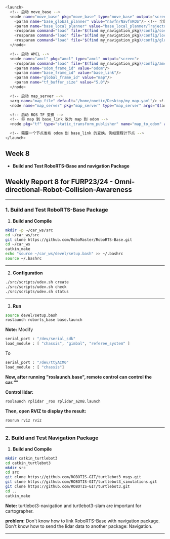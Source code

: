 ```bash
<launch>
  <!-- 启动 move_base -->
  <node name="move_base" pkg="move_base" type="move_base" output="screen">
    <param name="base_global_planner" value="navfn/NavfnROS"/> <!-- 全局规划器 -->
    <param name="base_local_planner" value="base_local_planner/TrajectoryPlannerROS"/> <!-- 局部规划器 -->
    <rosparam command="load" file="$(find my_navigation_pkg)/config/costmap_common_parameters.yaml"/>
    <rosparam command="load" file="$(find my_navigation_pkg)/config/local_costmap.yaml"/>
    <rosparam command="load" file="$(find my_navigation_pkg)/config/global_costmap.yaml"/>
  </node>

  <!-- 启动 AMCL -->
  <node name="amcl" pkg="amcl" type="amcl" output="screen">
    <rosparam command="load" file="$(find my_navigation_pkg)/config/amcl_params.yaml"/>
    <param name="odom_frame_id" value="odom"/>
    <param name="base_frame_id" value="base_link"/>
    <param name="global_frame_id" value="map"/>
    <param name="tf_buffer_size" value="5.0"/>
  </node>

  <!-- 启动 map_server -->
  <arg name="map_file" default="/home/noetic/Desktop/my_map.yaml"/> <!-- 修改为实际地图位置 -->
  <node name="map_server" pkg="map_server" type="map_server" args="$(arg map_file)"/>

  <!-- 启动 ROS TF 变换 -->
  <!-- 将 map 到 base_link 改为 map 到 odom -->
  <node pkg="tf" type="static_transform_publisher" name="map_to_odom" args="0 0 0 0 0 0 map odom 100"/>

  <!-- 需要一个节点发布 odom 到 base_link 的变换，例如里程计节点 -->
</launch>
 ```



## Week 8
- **Build and Test RoboRTS-Base and navigation Package**

## Weekly Report 8 for FURP23/24 - Omni-directional-Robot-Collision-Awareness

---


### 1. Build and Test RoboRTS-Base Package

1. **Build and Compile**
```bash
mkdir -p ~/car_ws/src
cd ~/car_ws/src
git clone https://github.com/RoboMaster/RoboRTS-Base.git
cd ~/car_ws
catkin_make
echo "source ~/car_ws/devel/setup.bash" >> ~/.bashrc
source ~/.bashrc
 ```

---


2. **Configuration**
```bash
./src/scripts/udev.sh create
./src/scripts/udev.sh check
./src/scripts/udev.sh status
 ```
---

3. **Run**
```bash
source devel/setup.bash
roslaunch roborts_base base.launch
 ```

**Note:** 
Modify
```bash
serial_port : "/dev/serial_sdk"
load_module : [ "chassis", "gimbal", "referee_system" ]
 ```

To
```bash
serial_port : "/dev/ttyACM0"
load_module : [ "chassis"]
 ```

**Now, after running "roslaunch.base", remote control can control the car.“”**

**Control lidar:**
```bash
roslaunch rplidar _ros rplidar_a2m8.launch
 ```

**Then, open RVIZ to display the result:**
```bash
rosrun rviz rviz
 ```
---


### 2. Build and Test Navigation Package

1. **Build and Compile**
```bash
mkdir catkin_turtlebot3
cd catkin_turtlebot3
mkdir src
cd src
git clone https://github.com/ROBOTIS-GIT/turtlebot3_msgs.git
git clone https://github.com/ROBOTIS-GIT/turtlebot3_simulations.git
git clone https://github.com/ROBOTIS-GIT/turtlebot3.git
cd ..
catkin_make
 ```
**Note:** turtlebot3-navigation and turtlebot3-slam are important for cartographer.

**problem:** Don't know how to link RoboRTS-Base with navigation package.  
Don't know how to send the lidar data to another package: Navigation.


---
